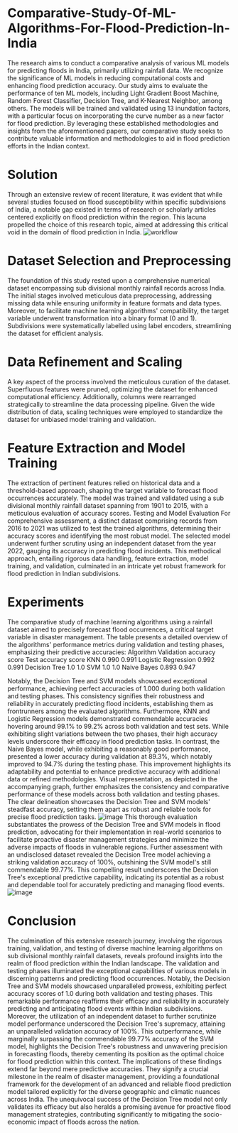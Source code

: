 # Comparative-Study-Of-ML-Algorithms-For-Flood-Prediction-In-India
The research aims to conduct a comparative analysis of various ML models for predicting floods in India, primarily utilizing rainfall data. We recognize the significance of ML models in reducing computational costs and enhancing flood prediction accuracy. Our study aims to evaluate the performance of ten ML models, including Light Gradient Boost Machine, Random Forest Classifier, Decision Tree, and K-Nearest Neighbor, among others. The models will be trained and validated using 13 inundation factors, with a particular focus on incorporating the curve number as a new factor for flood prediction.
By leveraging these established methodologies and insights from the aforementioned papers, our comparative study seeks to contribute valuable information and methodologies to aid in flood prediction efforts in the Indian context.

# Solution
Through an extensive review of recent literature, it was evident that while several studies focused on flood susceptibility within specific subdivisions of India, a notable gap existed in terms of research or scholarly articles centered explicitly on flood prediction within the region. This lacuna propelled the choice of this research topic, aimed at addressing this critical void in the domain of flood prediction in India.
![workflow](https://github.com/musicallysouled/Comparative-Study-Of-ML-Algorithms-For-Flood-Prediction-In-India/assets/88243330/42dca0ce-cebd-4da5-a5b2-3f00cabb6526)
# Dataset Selection and Preprocessing
The foundation of this study rested upon a comprehensive numerical dataset encompassing sub divisional monthly rainfall records across India. The initial stages involved meticulous data preprocessing, addressing missing data while ensuring uniformity in feature formats and data types. Moreover, to facilitate machine learning algorithms' compatibility, the target variable underwent transformation into a binary format (0 and 1). Subdivisions were systematically labelled using label encoders, streamlining the dataset for efficient analysis.

# Data Refinement and Scaling
A key aspect of the process involved the meticulous curation of the dataset. Superfluous features were pruned, optimizing the dataset for enhanced computational efficiency. Additionally, columns were rearranged strategically to streamline the data processing pipeline. Given the wide distribution of data, scaling techniques were employed to standardize the dataset for unbiased model training and validation.

# Feature Extraction and Model Training
The extraction of pertinent features relied on historical data and a threshold-based approach, shaping the target variable to forecast flood occurrences accurately. The model was trained and validated using a sub divisional monthly rainfall dataset spanning from 1901 to 2015, with a meticulous evaluation of accuracy scores.
Testing and Model Evaluation
For comprehensive assessment, a distinct dataset comprising records from 2016 to 2021 was utilized to test the trained algorithms, determining their accuracy scores and identifying the most robust model. The selected model underwent further scrutiny using an independent dataset from the year 2022, gauging its accuracy in predicting flood incidents.
This methodical approach, entailing rigorous data handling, feature extraction, model training, and validation, culminated in an intricate yet robust framework for flood prediction in Indian subdivisions.

# Experiments
The comparative study of machine learning algorithms using a rainfall dataset aimed to precisely forecast flood occurrences, a critical target variable in disaster management. The table presents a detailed overview of the algorithms' performance metrics during validation and testing phases, emphasizing their predictive accuracies:
Algorithm	           Validation accuracy score	   Test accuracy score
KNN	                 0.990	                       0.991
Logistic Regression  0.992	                       0.991
Decision Tree	       1.0	                         1.0
SVM	                 1.0	                         1.0
Naive Bayes	         0.893	                       0.947

Notably, the Decision Tree and SVM models showcased exceptional performance, achieving perfect accuracies of 1.000 during both validation and testing phases. This consistency signifies their robustness and reliability in accurately predicting flood incidents, establishing them as frontrunners among the evaluated algorithms.
Furthermore, KNN and Logistic Regression models demonstrated commendable accuracies hovering around 99.1% to 99.2% across both validation and test sets. While exhibiting slight variations between the two phases, their high accuracy levels underscore their efficacy in flood prediction tasks.
In contrast, the Naive Bayes model, while exhibiting a reasonably good performance, presented a lower accuracy during validation at 89.3%, which notably improved to 94.7% during the testing phase. This improvement highlights its adaptability and potential to enhance predictive accuracy with additional data or refined methodologies.
Visual representation, as depicted in the accompanying graph, further emphasizes the consistency and comparative performance of these models across both validation and testing phases. The clear delineation showcases the Decision Tree and SVM models' steadfast accuracy, setting them apart as robust and reliable tools for precise flood prediction tasks.
![image](https://github.com/musicallysouled/Comparative-Study-Of-ML-Algorithms-For-Flood-Prediction-In-India/assets/88243330/12ed71a2-168e-45e5-b5c6-ce341f8c86be)
This thorough evaluation substantiates the prowess of the Decision Tree and SVM models in flood prediction, advocating for their implementation in real-world scenarios to facilitate proactive disaster management strategies and minimize the adverse impacts of floods in vulnerable regions.
Further assessment with an undisclosed dataset revealed the Decision Tree model achieving a striking validation accuracy of 100%, outshining the SVM model's still commendable 99.77%. This compelling result underscores the Decision Tree's exceptional predictive capability, indicating its potential as a robust and dependable tool for accurately predicting and managing flood events.
![image](https://github.com/musicallysouled/Comparative-Study-Of-ML-Algorithms-For-Flood-Prediction-In-India/assets/88243330/5f5de0df-b0b9-4df9-9e18-343b7a0909aa)

# Conclusion
The culmination of this extensive research journey, involving the rigorous training, validation, and testing of diverse machine learning algorithms on sub divisional monthly rainfall datasets, reveals profound insights into the realm of flood prediction within the Indian landscape.
The validation and testing phases illuminated the exceptional capabilities of various models in discerning patterns and predicting flood occurrences. Notably, the Decision Tree and SVM models showcased unparalleled prowess, exhibiting perfect accuracy scores of 1.0 during both validation and testing phases. This remarkable performance reaffirms their efficacy and reliability in accurately predicting and anticipating flood events within Indian subdivisions.
Moreover, the utilization of an independent dataset to further scrutinize model performance underscored the Decision Tree's supremacy, attaining an unparalleled validation accuracy of 100%. This outperformance, while marginally surpassing the commendable 99.77% accuracy of the SVM model, highlights the Decision Tree's robustness and unwavering precision in forecasting floods, thereby cementing its position as the optimal choice for flood prediction within this context.
The implications of these findings extend far beyond mere predictive accuracies. They signify a crucial milestone in the realm of disaster management, providing a foundational framework for the development of an advanced and reliable flood prediction model tailored explicitly for the diverse geographic and climatic nuances across India. The unequivocal success of the Decision Tree model not only validates its efficacy but also heralds a promising avenue for proactive flood management strategies, contributing significantly to mitigating the socio-economic impact of floods across the nation.
